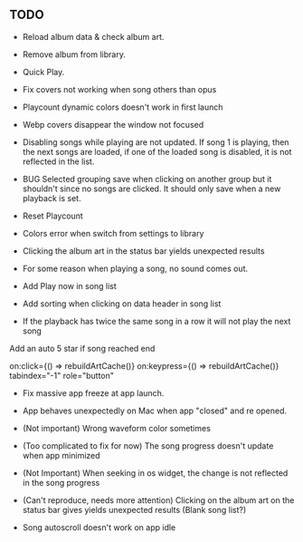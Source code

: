 ## TODO
* Reload album data & check album art.
* Remove album from library.
* Quick Play.

* Fix covers not working when song others than opus

* Playcount dynamic colors doesn't work in first launch

* Webp covers disappear the window not focused

* Disabling songs while playing are not updated. If song 1 is playing, then the next songs are loaded, if one of the loaded song is disabled, it is not reflected in the list.

* BUG Selected grouping save when clicking on another group but it shouldn't since no songs are clicked. It should only save when a new playback is set.

* Reset Playcount
* Colors error when switch from settings to library
* Clicking the album art in the status bar yields unexpected results
* For some reason when playing a song, no sound comes out.
* Add Play now in song list
* Add sorting when clicking on data header in song list
* If the playback has twice the same song in a row it will not play the next song


Add an auto 5 star if song reached end

on:click={() => rebuildArtCache()} on:keypress={() => rebuildArtCache()} tabindex="-1" role="button"

* Fix massive app freeze at app launch.

* App behaves unexpectedly on Mac when app "closed" and re opened.

* (Not important) Wrong waveform color sometimes

* (Too complicated to fix for now) The song progress doesn't update when app minimized

* (Not Important) When seeking in os widget, the change is not reflected in the song progress

* (Can't reproduce, needs more attention) Clicking on the album art on the status bar gives yields unexpected results (Blank song list?)

* Song autoscroll doesn't work on app idle